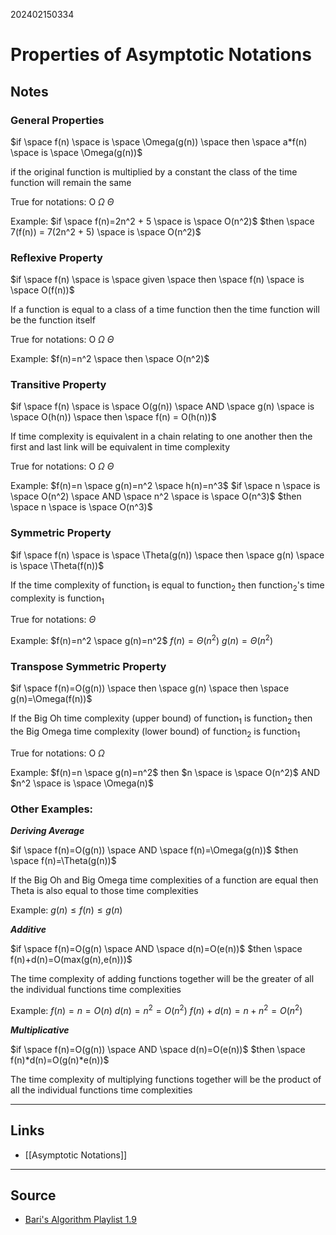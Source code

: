202402150334
# Properties of Asymptotic Notations

## Notes

### General Properties

$if \space f(n) \space is \space \Omega(g(n)) \space then \space a*f(n) \space is \space \Omega(g(n))$

if the original function is multiplied by a constant the class of the time function will remain the same

True for notations: O $\Omega$ $\Theta$

Example:
$if \space f(n)=2n^2 + 5 \space is \space O(n^2)$
$then \space 7(f(n)) = 7(2n^2 + 5) \space is \space O(n^2)$

### Reflexive Property

$if \space f(n) \space is \space given \space then \space f(n) \space is \space O(f(n))$

If a function is equal to a class of a time function then the time function will be the function itself

True for notations: O $\Omega$ $\Theta$

Example:
$f(n)=n^2 \space then \space O(n^2)$

### Transitive Property

$if \space f(n) \space is \space O(g(n)) \space AND \space g(n) \space is \space O(h(n)) \space then \space f(n) = O(h(n))$

If time complexity is equivalent in a chain relating to one another then the first and last link will be equivalent in time complexity

True for notations: O $\Omega$ $\Theta$

Example:
$f(n)=n \space g(n)=n^2 \space h(n)=n^3$
$if \space n \space is \space O(n^2) \space AND \space n^2 \space is \space O(n^3)$
$then \space n \space is \space O(n^3)$

### Symmetric Property

$if \space f(n) \space is \space \Theta(g(n)) \space then \space g(n) \space is \space \Theta(f(n))$

If the time complexity of function$_1$ is equal to function$_2$ then function$_2$'s time complexity is function$_1$

True for notations: $\Theta$

Example:
$f(n)=n^2 \space g(n)=n^2$
$f(n)=\Theta(n^2)$
$g(n)=\Theta(n^2)$

### Transpose Symmetric Property

$if \space f(n)=O(g(n)) \space then \space g(n) \space then \space g(n)=\Omega(f(n))$

If the Big Oh time complexity (upper bound) of function$_1$ is function$_2$ then the Big Omega time complexity (lower bound) of function$_2$ is function$_1$

True for notations: O $\Omega$

Example:
$f(n)=n \space g(n)=n^2$
then $n \space is \space O(n^2)$ AND $n^2 \space is \space \Omega(n)$

### Other Examples:

 _**Deriving Average**_

$if \space f(n)=O(g(n)) \space AND \space f(n)=\Omega(g(n))$
$then \space f(n)=\Theta(g(n))$

If the Big Oh and Big Omega time complexities of a function are equal then Theta is also equal to those time complexities

Example:
$g(n) \le f(n) \le g(n)$

**_Additive_**

$if \space f(n)=O(g(n) \space AND \space d(n)=O(e(n))$
$then \space f(n)+d(n)=O(max(g(n),e(n)))$

The time complexity of adding functions together will be the greater of all the individual functions time complexities

Example:
$f(n)=n=O(n)$
$d(n)=n^2=O(n^2)$
$f(n)+d(n)=n+n^2=O(n^2)$

**_Multiplicative_**

$if \space f(n)=O(g(n)) \space AND \space d(n)=O(e(n))$
$then \space f(n)*d(n)=O(g(n)*e(n))$

The time complexity of multiplying functions together will be the product of all the individual functions time complexities


---
## Links

- [[Asymptotic Notations]]

---

## Source

- [Bari's Algorithm Playlist 1.9](https://youtu.be/NI4OKSvGAgM?si=aJbEo1kUASRa5Ho4)